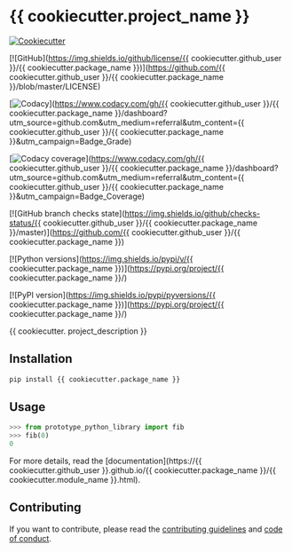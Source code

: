 # {{ cookiecutter.project_name }}

[![Cookiecutter](https://img.shields.io/badge/built%20with-Cookiecutter-ff69b4.svg?logo=cookiecutter)](https://github.com/91nunocosta/python-package-cookiecutter/releases/tag/v0.7.1)

[![GitHub](https://img.shields.io/github/license/{{ cookiecutter.github_user }}/{{ cookiecutter.package_name }})](https://github.com/{{ cookiecutter.github_user }}/{{ cookiecutter.package_name }}/blob/master/LICENSE)

[![Codacy](https://app.codacy.com/project/badge/Grade/cb92f3f137454fae8697c7a6e7334f74)](https://www.codacy.com/gh/{{ cookiecutter.github_user }}/{{ cookiecutter.package_name }}/dashboard?utm_source=github.com&amp;utm_medium=referral&amp;utm_content={{ cookiecutter.github_user }}/{{ cookiecutter.package_name }}&amp;utm_campaign=Badge_Grade)

[![Codacy coverage](https://app.codacy.com/project/badge/Coverage/cb92f3f137454fae8697c7a6e7334f74)](https://www.codacy.com/gh/{{ cookiecutter.github_user }}/{{ cookiecutter.package_name }}/dashboard?utm_source=github.com&utm_medium=referral&utm_content={{ cookiecutter.github_user }}/{{ cookiecutter.package_name }}&utm_campaign=Badge_Coverage)

[![GitHub branch checks state](https://img.shields.io/github/checks-status/{{ cookiecutter.github_user }}/{{ cookiecutter.package_name }}/master)](https://github.com/{{ cookiecutter.github_user }}/{{ cookiecutter.package_name }})

[![Python versions](https://img.shields.io/pypi/v/{{ cookiecutter.package_name }})](https://pypi.org/project/{{ cookiecutter.package_name }}/)

[![PyPI version](https://img.shields.io/pypi/pyversions/{{ cookiecutter.package_name }})](https://pypi.org/project/{{ cookiecutter.package_name }}/)

{{ cookiecutter. project_description }}

## Installation

```bash
pip install {{ cookiecutter.package_name }}
```

## Usage

```python
>>> from prototype_python_library import fib
>>> fib(0)
0

```

For more details, read the
[documentation](https://{{ cookiecutter.github_user }}.github.io/{{ cookiecutter.package_name }}/{{ cookiecutter.module_name }}.html).

## Contributing

If you want to contribute, please read the [contributing guidelines](./CONTRIBUTING.md)
and [code of conduct](./CODE_OF_CONDUCT.md).
